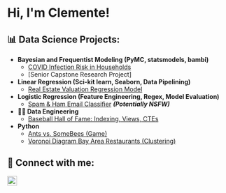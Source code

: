 <h1>Hi, I'm Clemente!</h1>

<h2>📊 Data Science Projects:</h2>

- <b>Bayesian and Frequentist Modeling (PyMC, statsmodels, bambi)</b>
  - [COVID Infection Risk in Households](https://github.com/clementeramos/LABURLΩΩz) 
  - [Senior Capstone Research Project]
- <b>Linear Regression (Sci-kit learn, Seaborn, Data Pipelining)</b>
  - [Real Estate Valuation Regression Model](https://github.com/clementeramos/LABURLΩΩz)
- <b>Logistic Regression (Feature Engineering, Regex, Model Evaluation)</b>
  - [Spam & Ham Email Classifier](https://github.com/clementeramos/LABURL) <b><i>(Potentially NSFW)</b></i>
- <b>👨‍💻 Data Engineering</b>
  - [Baseball Hall of Fame: Indexing, Views, CTEs](https://github.com/clementeramos/LABURL)
- <b>Python</b>
  - [Ants vs. SomeBees (Game)](https://github.com/clementeramos/LABURL)
  - [Voronoi Diagram Bay Area Restaurants (Clustering)](https://github.com/clementeramos/LABURL)
 
<h2> 🤳 Connect with me:</h2>

[<img align="left" alt="Clemente Ramos | LinkedIn" width="22px" src="https://cdn.jsdelivr.net/npm/simple-icons@v3/icons/linkedin.svg" />][linkedin]

[linkedin]: https://www.linkedin.com/in/cramos18/

<!--
**joshmadakor1/joshmadakor1** is a ✨ _special_ ✨ repository because its `README.md` (this file) appears on your GitHub profile.

Here are some ideas to get you started:

- 🔭 I’m currently working on ...
- 🌱 I’m currently learning ...
- 👯 I’m looking to collxc    E ewsdrydx6 ftA 2BQ[](url)aborate on ...
- 🤔 I’m looking for help with ...
- 💬 Ask me about ...
- 📫 How to reach me: ...
- 😄 Pronouns: ...
- ⚡ Fun fact: ...
-->
